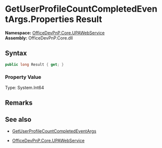 # GetUserProfileCountCompletedEventArgs.Properties Result
  

**Namespace:** [OfficeDevPnP.Core.UPAWebService](OfficeDevPnP.Core.UPAWebService.md)  
**Assembly:** OfficeDevPnP.Core.dll  
## Syntax
```C#
public long Result { get; }
```

### Property Value
Type: System.Int64  

## Remarks 

## See also
- [GetUserProfileCountCompletedEventArgs](GetUserProfileCountCompletedEventArgs.md) 

- [OfficeDevPnP.Core.UPAWebService](OfficeDevPnP.Core.UPAWebService.md)
